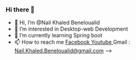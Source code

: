 ### Hi there 👋

- 👋 Hi, I’m @Nail Khaled Beneloualid
- 👀 I’m interested in Desktop-web Development 
- 🌱 I’m currently learning Spring boot  
- 📫 How to reach me 
<a href = https://www.facebook.com/nailKhaaled> Facebook </a>
<a href= https://www.youtube.com/channel/UCPY6WblsryXQn3dBRwgZn_g> Youtube </a>
Gmail : Nail.Khaled.Beneloualid@gmail.com
-->
